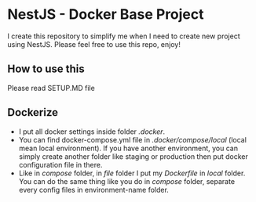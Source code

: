 # NestJS - Docker Base Project
I create this repository to simplify me when I need to create new project using NestJS. Please feel free to use this repo, enjoy!

## How to use this
Please read SETUP.MD file

## Dockerize
- I put all docker settings inside folder *.docker*. 
- You can find docker-compose.yml file in *.docker/compose/local* (local mean local environment). If you have another environment, you can simply create another folder like staging or production then put docker configuration file in there.
- Like in *compose* folder, in *file* folder I put my *Dockerfile* in *local* folder. You can do the same thing like you do in *compose* folder, separate every config files in environment-name folder.


